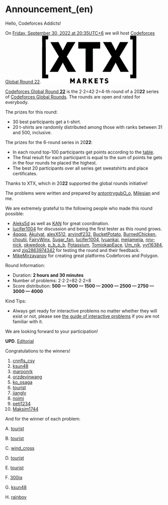 # Announcement_(en)

Hello, Codeforces Addicts!

On [Friday, September 30, 2022 at 20:35UTC+6](https://codeforces.com/https://www.timeanddate.com/worldclock/fixedtime.html?day=30&month=9&year=2022&hour=17&min=35&sec=0&p1=166) we will host [Codeforces Global Round 22](https://codeforces.com/contest/1738 "Codeforces Global Round 22"). **![](images/2ee2f0f95f05aae6ca6f47812dae2dc2aabf277b.png)**

[Codeforces Global Round **22**](https://codeforces.com/contest/1738) is the 2⋅2=42⋅2=4-th round of a 20**22** series of [Codeforces Global Rounds](https://codeforces.com/blog/entry/65002). The rounds are open and rated for everybody.

The prizes for this round:

 * 30 best participants get a t-shirt.
* 20 t-shirts are randomly distributed among those with ranks between 31 and 500, inclusive.

The prizes for the 6-round series in 20**22**:

 * In each round top-100 participants get points according to the [table](https://codeforces.com/https://pastebin.com/QT5sXEaT).
* The final result for each participant is equal to the sum of points he gets in the four rounds he placed the highest.
* The best 20 participants over all series get sweatshirts and place certificates.

Thanks to XTX, which in 20**22** supported the global rounds initiative!

The problems were written and prepared by [antontrygubO_o](https://codeforces.com/profile/antontrygubO_o "International Grandmaster antontrygubO_o"), [Milesian](https://codeforces.com/profile/Milesian "Master Milesian") and me. 

We are extremely grateful to the following people who made this round possible:

 * [Aleks5d](https://codeforces.com/profile/Aleks5d "Master Aleks5d") as well as [KAN](https://codeforces.com/profile/KAN "Legendary Grandmaster KAN") for great coordination.
* [lucifer1004](https://codeforces.com/profile/lucifer1004 "Master lucifer1004") for discussion and being the first tester as this round grows.
* [4qqqq](https://codeforces.com/profile/4qqqq "Expert 4qqqq"), [Akulyat](https://codeforces.com/profile/Akulyat "Grandmaster Akulyat"), [alexX512](https://codeforces.com/profile/alexX512 "Master alexX512"), [arvindf232](https://codeforces.com/profile/arvindf232 "International Grandmaster arvindf232"), [BucketPotato](https://codeforces.com/profile/BucketPotato "International Master BucketPotato"), [BurnedChicken](https://codeforces.com/profile/BurnedChicken "International Grandmaster BurnedChicken"), [choutii](https://codeforces.com/profile/choutii "Grandmaster choutii"), [FairyWinx](https://codeforces.com/profile/FairyWinx "Grandmaster FairyWinx"), [Sugar_fan](https://codeforces.com/profile/Sugar_fan "Legendary Grandmaster Sugar_fan"), [lucifer1004](https://codeforces.com/profile/lucifer1004 "Master lucifer1004"), [lyuankai](https://codeforces.com/profile/lyuankai "Master lyuankai"), [mejiamejia](https://codeforces.com/profile/mejiamejia "Expert mejiamejia"), [nnv-nick](https://codeforces.com/profile/nnv-nick "Candidate Master nnv-nick"), [okwedook](https://codeforces.com/profile/okwedook "Master okwedook"), [p_b_p_b](https://codeforces.com/profile/p_b_p_b "Grandmaster p_b_p_b"), [Potassium](https://codeforces.com/profile/Potassium "International Grandmaster Potassium"), [TomiokapEace](https://codeforces.com/profile/TomiokapEace "Expert TomiokapEace"), [Um_nik](https://codeforces.com/profile/Um_nik "Legendary Grandmaster Um_nik"), [yyt16384](https://codeforces.com/profile/yyt16384 "Grandmaster yyt16384"), and [zjq2863974342](https://codeforces.com/profile/zjq2863974342 "Candidate Master zjq2863974342") for testing the round and their feedback.
* [MikeMirzayanov](https://codeforces.com/profile/MikeMirzayanov "Headquarters, MikeMirzayanov") for creating great platforms Codeforces and Polygon.

Round Information:

 * Duration: **2 hours and 30 minutes**
* Number of problems: 2⋅2⋅2=82⋅2⋅2=8
* Score distribution: **500 — 1000 — 1500 — 2000 — 2500 — 2750 — 3000 — 4000**

Kind Tips:

 * Always get ready for interactive problems no matter whether they will exist or not, please see [the guide of interactive problems](https://codeforces.com/blog/entry/45307) if you are not familiar with it.

We are looking forward to your participation!

**UPD**. [Editorial](Tutorial_(en).md)

Congratulations to the winners!

 1. [cnnfls_csy](https://codeforces.com/profile/cnnfls_csy "Legendary Grandmaster cnnfls_csy")
2. [ksun48](https://codeforces.com/profile/ksun48 "Legendary Grandmaster ksun48")
3. [maroonrk](https://codeforces.com/profile/maroonrk "Legendary Grandmaster maroonrk")
4. [orzdevinwang](https://codeforces.com/profile/orzdevinwang "Legendary Grandmaster orzdevinwang")
5. [ko_osaga](https://codeforces.com/profile/ko_osaga "Legendary Grandmaster ko_osaga")
6. [tourist](https://codeforces.com/profile/tourist "Legendary Grandmaster tourist")
7. [jiangly](https://codeforces.com/profile/jiangly "Legendary Grandmaster jiangly")
8. [noimi](https://codeforces.com/profile/noimi "Legendary Grandmaster noimi")
9. [peti1234](https://codeforces.com/profile/peti1234 "International Grandmaster peti1234")
10. [Maksim1744](https://codeforces.com/profile/Maksim1744 "Legendary Grandmaster Maksim1744")

And for the winner of each problem:

A. [tourist](https://codeforces.com/profile/tourist "Legendary Grandmaster tourist")

B. [tourist](https://codeforces.com/profile/tourist "Legendary Grandmaster tourist")

C. [wind_cross](https://codeforces.com/profile/wind_cross "Master wind_cross")

D. [tourist](https://codeforces.com/profile/tourist "Legendary Grandmaster tourist")

E. [tourist](https://codeforces.com/profile/tourist "Legendary Grandmaster tourist")

F. [300iq](https://codeforces.com/profile/300iq "Master 300iq")

G. [ksun48](https://codeforces.com/profile/ksun48 "Legendary Grandmaster ksun48")

H. [rainboy](https://codeforces.com/profile/rainboy "Master rainboy")

